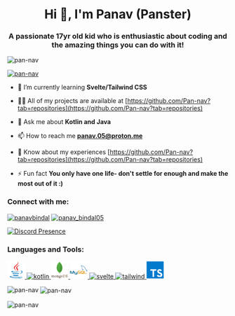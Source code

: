 <h1 align="center">Hi 👋, I'm Panav (Panster)</h1>
<h3 align="center">A passionate 17yr old kid who is enthusiastic about coding and the amazing things you can do with it!</h3>

<p align="left"> <img src="https://komarev.com/ghpvc/?username=pan-nav&label=Profile%20views&color=0e75b6&style=flat" alt="pan-nav" /> </p>

<p align="left"> <a href="https://github.com/ryo-ma/github-profile-trophy"><img src="https://github-profile-trophy.vercel.app/?username=pan-nav" alt="pan-nav" /></a> </p>

- 🌱 I’m currently learning **Svelte/Tailwind CSS**

- 👨‍💻 All of my projects are available at [https://github.com/Pan-nav?tab=repositories](https://github.com/Pan-nav?tab=repositories)

- 💬 Ask me about **Kotlin and Java**

- 📫 How to reach me **panav.05@proton.me**

- 📄 Know about my experiences [https://github.com/Pan-nav?tab=repositories](https://github.com/Pan-nav?tab=repositories)

- ⚡ Fun fact **You only have one life- don't settle for enough and make the most out of it :)**

<h3 align="left">Connect with me:</h3>
<p align="left">
<a href="https://twitter.com/panavbindal" target="blank"><img align="center" src="https://raw.githubusercontent.com/rahuldkjain/github-profile-readme-generator/master/src/images/icons/Social/twitter.svg" alt="panavbindal" height="30" width="40" /></a>
<a href="https://instagram.com/panav_bindal05" target="blank"><img align="center" src="https://raw.githubusercontent.com/rahuldkjain/github-profile-readme-generator/master/src/images/icons/Social/instagram.svg" alt="panav_bindal05" height="30" width="40" /></a>
</p>

[![Discord Presence](https://lanyard.cnrad.dev/api/748594907584790659)](https://discord.com/users/748594907584790659)

<h3 align="left">Languages and Tools:</h3>
<p align="left"> <a href="https://www.java.com" target="_blank" rel="noreferrer"> <img src="https://raw.githubusercontent.com/devicons/devicon/master/icons/java/java-original.svg" alt="java" width="40" height="40"/> </a> <a href="https://kotlinlang.org" target="_blank" rel="noreferrer"> <img src="https://www.vectorlogo.zone/logos/kotlinlang/kotlinlang-icon.svg" alt="kotlin" width="40" height="40"/> </a> <a href="https://www.mongodb.com/" target="_blank" rel="noreferrer"> <img src="https://raw.githubusercontent.com/devicons/devicon/master/icons/mongodb/mongodb-original-wordmark.svg" alt="mongodb" width="40" height="40"/> </a> <a href="https://www.mysql.com/" target="_blank" rel="noreferrer"> <img src="https://raw.githubusercontent.com/devicons/devicon/master/icons/mysql/mysql-original-wordmark.svg" alt="mysql" width="40" height="40"/> </a> <a href="https://svelte.dev" target="_blank" rel="noreferrer"> <img src="https://upload.wikimedia.org/wikipedia/commons/1/1b/Svelte_Logo.svg" alt="svelte" width="40" height="40"/> </a> <a href="https://tailwindcss.com/" target="_blank" rel="noreferrer"> <img src="https://www.vectorlogo.zone/logos/tailwindcss/tailwindcss-icon.svg" alt="tailwind" width="40" height="40"/> </a> <a href="https://www.typescriptlang.org/" target="_blank" rel="noreferrer"> <img src="https://raw.githubusercontent.com/devicons/devicon/master/icons/typescript/typescript-original.svg" alt="typescript" width="40" height="40"/> </a> </p>

<p><img align="left" src="https://github-readme-stats.vercel.app/api/top-langs?username=pan-nav&show_icons=true&locale=en&layout=compact" alt="pan-nav" /></p>

<p>&nbsp;<img align="center" src="https://github-readme-stats.vercel.app/api?username=pan-nav&show_icons=true&locale=en" alt="pan-nav" /></p>

<p><img align="center" src="https://github-readme-streak-stats.herokuapp.com/?user=pan-nav&" alt="pan-nav" /></p>
